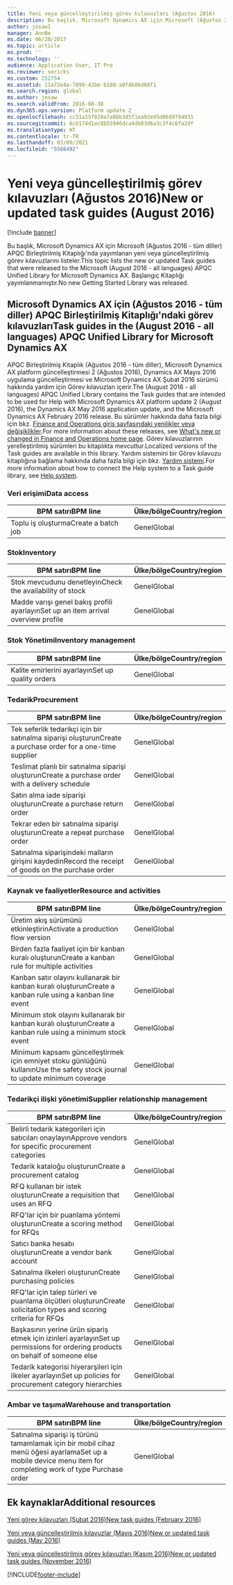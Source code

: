 ```yaml
---
title: Yeni veya güncelleştirilmiş görev kılavuzları (Ağustos 2016)
description: Bu başlık, Microsoft Dynamics AX için Microsoft (Ağustos 2016 - tüm diller) APQC Birleştirilmiş Kitaplığı'nda yayımlanan yeni veya güncelleştirilmiş görev kılavuzlarını listeler. Başlangıç Kitaplığı yayımlanmamıştır.
author: josaw1
manager: AnnBe
ms.date: 06/20/2017
ms.topic: article
ms.prod: ''
ms.technology: ''
audience: Application User, IT Pro
ms.reviewer: sericks
ms.custom: 252754
ms.assetid: 11a72e4a-7899-42be-b180-a0f4b86d88f1
ms.search.region: global
ms.author: josaw
ms.search.validFrom: 2016-08-30
ms.dyn365.ops.version: Platform update 2
ms.openlocfilehash: cc31a15f020a7a0bb3d5f1ea92e95d86d9794931
ms.sourcegitcommit: 6cb174d1ec8b55946dca4db03d6a3c3f4c6fa2df
ms.translationtype: HT
ms.contentlocale: tr-TR
ms.lasthandoff: 03/09/2021
ms.locfileid: "5566492"
---
```

# <a name="new-or-updated-task-guides-august-2016"></a><span data-ttu-id="1d7b2-104">Yeni veya güncelleştirilmiş görev kılavuzları (Ağustos 2016)</span><span class="sxs-lookup"><span data-stu-id="1d7b2-104">New or updated task guides (August 2016)</span></span>

[!include [banner](../includes/banner.md)]

<span data-ttu-id="1d7b2-105">Bu başlık, Microsoft Dynamics AX için Microsoft (Ağustos 2016 - tüm diller) APQC Birleştirilmiş Kitaplığı'nda yayımlanan yeni veya güncelleştirilmiş görev kılavuzlarını listeler.</span><span class="sxs-lookup"><span data-stu-id="1d7b2-105">This topic lists the new or updated Task guides that were released to the Microsoft (August 2016 - all languages) APQC Unified Library for Microsoft Dynamics AX.</span></span> <span data-ttu-id="1d7b2-106">Başlangıç Kitaplığı yayımlanmamıştır.</span><span class="sxs-lookup"><span data-stu-id="1d7b2-106">No new Getting Started Library was released.</span></span>

## <a name="task-guides-in-the-august-2016---all-languages-apqc-unified-library-for-microsoft-dynamics-ax"></a><span data-ttu-id="1d7b2-107">Microsoft Dynamics AX için (Ağustos 2016 - tüm diller) APQC Birleştirilmiş Kitaplığı'ndaki görev kılavuzları</span><span class="sxs-lookup"><span data-stu-id="1d7b2-107">Task guides in the (August 2016 - all languages) APQC Unified Library for Microsoft Dynamics AX</span></span>

<span data-ttu-id="1d7b2-108">APQC Birleştirilmiş Kitaplık (Ağustos 2016 - tüm diller), Microsoft Dynamics AX platform güncelleştirmesi 2 (Ağustos 2016), Dynamics AX Mayıs 2016 uygulama güncelleştirmesi ve Microsoft Dynamics AX Şubat 2016 sürümü hakkında yardım için Görev kılavuzları içerir.</span><span class="sxs-lookup"><span data-stu-id="1d7b2-108">The (August 2016 - all languages) APQC Unified Library contains the Task guides that are intended to be used for Help with Microsoft Dynamics AX platform update 2 (August 2016), the Dynamics AX May 2016 application update, and the Microsoft Dynamics AX February 2016 release.</span></span> <span data-ttu-id="1d7b2-109">Bu sürümler hakkında daha fazla bilgi için bkz. [Finance and Operations giriş sayfasındaki yenilikler veya değişiklikler](whats-new-changed.md).</span><span class="sxs-lookup"><span data-stu-id="1d7b2-109">For more information about these releases, see [What's new or changed in Finance and Operations home page](whats-new-changed.md).</span></span> <span data-ttu-id="1d7b2-110">Görev kılavuzlarının yerelleştirilmiş sürümleri bu kitaplıkta mevcuttur.</span><span class="sxs-lookup"><span data-stu-id="1d7b2-110">Localized versions of the Task guides are available in this library.</span></span> <span data-ttu-id="1d7b2-111">Yardım sistemini bir Görev kılavuzu kitaplığına bağlama hakkında daha fazla bilgi için bkz. [Yardım sistemi](help-overview.md).</span><span class="sxs-lookup"><span data-stu-id="1d7b2-111">For more information about how to connect the Help system to a Task guide library, see [Help system](help-overview.md).</span></span>

### <a name="data-access"></a><span data-ttu-id="1d7b2-112">Veri erişimi</span><span class="sxs-lookup"><span data-stu-id="1d7b2-112">Data access</span></span>

| <span data-ttu-id="1d7b2-113">BPM satırı</span><span class="sxs-lookup"><span data-stu-id="1d7b2-113">BPM line</span></span>           | <span data-ttu-id="1d7b2-114">Ülke/bölge</span><span class="sxs-lookup"><span data-stu-id="1d7b2-114">Country/region</span></span> |
|--------------------|----------------|
| <span data-ttu-id="1d7b2-115">Toplu iş oluşturma</span><span class="sxs-lookup"><span data-stu-id="1d7b2-115">Create a batch job</span></span> | <span data-ttu-id="1d7b2-116">Genel</span><span class="sxs-lookup"><span data-stu-id="1d7b2-116">Global</span></span>         |

### <a name="inventory"></a><span data-ttu-id="1d7b2-117">Stok</span><span class="sxs-lookup"><span data-stu-id="1d7b2-117">Inventory</span></span>

| <span data-ttu-id="1d7b2-118">BPM satırı</span><span class="sxs-lookup"><span data-stu-id="1d7b2-118">BPM line</span></span>                                | <span data-ttu-id="1d7b2-119">Ülke/bölge</span><span class="sxs-lookup"><span data-stu-id="1d7b2-119">Country/region</span></span> |
|-----------------------------------------|----------------|
| <span data-ttu-id="1d7b2-120">Stok mevcudunu denetleyin</span><span class="sxs-lookup"><span data-stu-id="1d7b2-120">Check the availability of stock</span></span>         | <span data-ttu-id="1d7b2-121">Genel</span><span class="sxs-lookup"><span data-stu-id="1d7b2-121">Global</span></span>         |
| <span data-ttu-id="1d7b2-122">Madde varışı genel bakış profili ayarlayın</span><span class="sxs-lookup"><span data-stu-id="1d7b2-122">Set up an item arrival overview profile</span></span> | <span data-ttu-id="1d7b2-123">Genel</span><span class="sxs-lookup"><span data-stu-id="1d7b2-123">Global</span></span>         |

### <a name="inventory-management"></a><span data-ttu-id="1d7b2-124">Stok Yönetimi</span><span class="sxs-lookup"><span data-stu-id="1d7b2-124">Inventory management</span></span>

| <span data-ttu-id="1d7b2-125">BPM satırı</span><span class="sxs-lookup"><span data-stu-id="1d7b2-125">BPM line</span></span>              | <span data-ttu-id="1d7b2-126">Ülke/bölge</span><span class="sxs-lookup"><span data-stu-id="1d7b2-126">Country/region</span></span> |
|-----------------------|----------------|
| <span data-ttu-id="1d7b2-127">Kalite emirlerini ayarlayın</span><span class="sxs-lookup"><span data-stu-id="1d7b2-127">Set up quality orders</span></span> | <span data-ttu-id="1d7b2-128">Genel</span><span class="sxs-lookup"><span data-stu-id="1d7b2-128">Global</span></span>         |

### <a name="procurement"></a><span data-ttu-id="1d7b2-129">Tedarik</span><span class="sxs-lookup"><span data-stu-id="1d7b2-129">Procurement</span></span>

| <span data-ttu-id="1d7b2-130">BPM satırı</span><span class="sxs-lookup"><span data-stu-id="1d7b2-130">BPM line</span></span>                                          | <span data-ttu-id="1d7b2-131">Ülke/bölge</span><span class="sxs-lookup"><span data-stu-id="1d7b2-131">Country/region</span></span> |
|---------------------------------------------------|----------------|
| <span data-ttu-id="1d7b2-132">Tek seferlik tedarikçi için bir satınalma siparişi oluşturun</span><span class="sxs-lookup"><span data-stu-id="1d7b2-132">Create a purchase order for a one-time supplier</span></span>   | <span data-ttu-id="1d7b2-133">Genel</span><span class="sxs-lookup"><span data-stu-id="1d7b2-133">Global</span></span>         |
| <span data-ttu-id="1d7b2-134">Teslimat planlı bir satınalma siparişi oluşturun</span><span class="sxs-lookup"><span data-stu-id="1d7b2-134">Create a purchase order with a delivery schedule</span></span>  | <span data-ttu-id="1d7b2-135">Genel</span><span class="sxs-lookup"><span data-stu-id="1d7b2-135">Global</span></span>         |
| <span data-ttu-id="1d7b2-136">Satın alma iade siparişi oluşturun</span><span class="sxs-lookup"><span data-stu-id="1d7b2-136">Create a purchase return order</span></span>                    | <span data-ttu-id="1d7b2-137">Genel</span><span class="sxs-lookup"><span data-stu-id="1d7b2-137">Global</span></span>         |
| <span data-ttu-id="1d7b2-138">Tekrar eden bir satınalma siparişi oluşturun</span><span class="sxs-lookup"><span data-stu-id="1d7b2-138">Create a repeat purchase order</span></span>                    | <span data-ttu-id="1d7b2-139">Genel</span><span class="sxs-lookup"><span data-stu-id="1d7b2-139">Global</span></span>         |
| <span data-ttu-id="1d7b2-140">Satınalma siparişindeki malların girişini kaydedin</span><span class="sxs-lookup"><span data-stu-id="1d7b2-140">Record the receipt of goods on the purchase order</span></span> | <span data-ttu-id="1d7b2-141">Genel</span><span class="sxs-lookup"><span data-stu-id="1d7b2-141">Global</span></span>         |

### <a name="resource-and-activities"></a><span data-ttu-id="1d7b2-142">Kaynak ve faaliyetler</span><span class="sxs-lookup"><span data-stu-id="1d7b2-142">Resource and activities</span></span>

| <span data-ttu-id="1d7b2-143">BPM satırı</span><span class="sxs-lookup"><span data-stu-id="1d7b2-143">BPM line</span></span>                                                | <span data-ttu-id="1d7b2-144">Ülke/bölge</span><span class="sxs-lookup"><span data-stu-id="1d7b2-144">Country/region</span></span> |
|---------------------------------------------------------|----------------|
| <span data-ttu-id="1d7b2-145">Üretim akış sürümünü etkinleştirin</span><span class="sxs-lookup"><span data-stu-id="1d7b2-145">Activate a production flow version</span></span>                      | <span data-ttu-id="1d7b2-146">Genel</span><span class="sxs-lookup"><span data-stu-id="1d7b2-146">Global</span></span>         |
| <span data-ttu-id="1d7b2-147">Birden fazla faaliyet için bir kanban kuralı oluşturun</span><span class="sxs-lookup"><span data-stu-id="1d7b2-147">Create a kanban rule for multiple activities</span></span>            | <span data-ttu-id="1d7b2-148">Genel</span><span class="sxs-lookup"><span data-stu-id="1d7b2-148">Global</span></span>         |
| <span data-ttu-id="1d7b2-149">Kanban satır olayını kullanarak bir kanban kuralı oluşturun</span><span class="sxs-lookup"><span data-stu-id="1d7b2-149">Create a kanban rule using a kanban line event</span></span>          | <span data-ttu-id="1d7b2-150">Genel</span><span class="sxs-lookup"><span data-stu-id="1d7b2-150">Global</span></span>         |
| <span data-ttu-id="1d7b2-151">Minimum stok olayını kullanarak bir kanban kuralı oluşturun</span><span class="sxs-lookup"><span data-stu-id="1d7b2-151">Create a kanban rule using a minimum stock event</span></span>        | <span data-ttu-id="1d7b2-152">Genel</span><span class="sxs-lookup"><span data-stu-id="1d7b2-152">Global</span></span>         |
| <span data-ttu-id="1d7b2-153">Minimum kapsamı güncelleştirmek için emniyet stoku günlüğünü kullanın</span><span class="sxs-lookup"><span data-stu-id="1d7b2-153">Use the safety stock journal to update minimum coverage</span></span> | <span data-ttu-id="1d7b2-154">Genel</span><span class="sxs-lookup"><span data-stu-id="1d7b2-154">Global</span></span>         |

### <a name="supplier-relationship-management"></a><span data-ttu-id="1d7b2-155">Tedarikçi ilişki yönetimi</span><span class="sxs-lookup"><span data-stu-id="1d7b2-155">Supplier relationship management</span></span>

| <span data-ttu-id="1d7b2-156">BPM satırı</span><span class="sxs-lookup"><span data-stu-id="1d7b2-156">BPM line</span></span>                                                           | <span data-ttu-id="1d7b2-157">Ülke/bölge</span><span class="sxs-lookup"><span data-stu-id="1d7b2-157">Country/region</span></span> |
|--------------------------------------------------------------------|----------------|
| <span data-ttu-id="1d7b2-158">Belirli tedarik kategorileri için satıcıları onaylayın</span><span class="sxs-lookup"><span data-stu-id="1d7b2-158">Approve vendors for specific procurement categories</span></span>                | <span data-ttu-id="1d7b2-159">Genel</span><span class="sxs-lookup"><span data-stu-id="1d7b2-159">Global</span></span>         |
| <span data-ttu-id="1d7b2-160">Tedarik kataloğu oluşturun</span><span class="sxs-lookup"><span data-stu-id="1d7b2-160">Create a procurement catalog</span></span>                                       | <span data-ttu-id="1d7b2-161">Genel</span><span class="sxs-lookup"><span data-stu-id="1d7b2-161">Global</span></span>         |
| <span data-ttu-id="1d7b2-162">RFQ kullanan bir istek oluşturun</span><span class="sxs-lookup"><span data-stu-id="1d7b2-162">Create a requisition that uses an RFQ</span></span>                              | <span data-ttu-id="1d7b2-163">Genel</span><span class="sxs-lookup"><span data-stu-id="1d7b2-163">Global</span></span>         |
| <span data-ttu-id="1d7b2-164">RFQ'lar için bir puanlama yöntemi oluşturun</span><span class="sxs-lookup"><span data-stu-id="1d7b2-164">Create a scoring method for RFQs</span></span>                                   | <span data-ttu-id="1d7b2-165">Genel</span><span class="sxs-lookup"><span data-stu-id="1d7b2-165">Global</span></span>         |
| <span data-ttu-id="1d7b2-166">Satıcı banka hesabı oluşturun</span><span class="sxs-lookup"><span data-stu-id="1d7b2-166">Create a vendor bank account</span></span>                                       | <span data-ttu-id="1d7b2-167">Genel</span><span class="sxs-lookup"><span data-stu-id="1d7b2-167">Global</span></span>         |
| <span data-ttu-id="1d7b2-168">Satınalma ilkeleri oluşturun</span><span class="sxs-lookup"><span data-stu-id="1d7b2-168">Create purchasing policies</span></span>                                         | <span data-ttu-id="1d7b2-169">Genel</span><span class="sxs-lookup"><span data-stu-id="1d7b2-169">Global</span></span>         |
| <span data-ttu-id="1d7b2-170">RFQ'lar için talep türleri ve puanlama ölçütleri oluşturun</span><span class="sxs-lookup"><span data-stu-id="1d7b2-170">Create solicitation types and scoring criteria for RFQs</span></span>            | <span data-ttu-id="1d7b2-171">Genel</span><span class="sxs-lookup"><span data-stu-id="1d7b2-171">Global</span></span>         |
| <span data-ttu-id="1d7b2-172">Başkasının yerine ürün sipariş etmek için izinleri ayarlayın</span><span class="sxs-lookup"><span data-stu-id="1d7b2-172">Set up permissions for ordering products on behalf of someone else</span></span> | <span data-ttu-id="1d7b2-173">Genel</span><span class="sxs-lookup"><span data-stu-id="1d7b2-173">Global</span></span>         |
| <span data-ttu-id="1d7b2-174">Tedarik kategorisi hiyerarşileri için ilkeler ayarlayın</span><span class="sxs-lookup"><span data-stu-id="1d7b2-174">Set up policies for procurement category hierarchies</span></span>               | <span data-ttu-id="1d7b2-175">Genel</span><span class="sxs-lookup"><span data-stu-id="1d7b2-175">Global</span></span>         |

### <a name="warehouse-and-transportation"></a><span data-ttu-id="1d7b2-176">Ambar ve taşıma</span><span class="sxs-lookup"><span data-stu-id="1d7b2-176">Warehouse and transportation</span></span>

| <span data-ttu-id="1d7b2-177">BPM satırı</span><span class="sxs-lookup"><span data-stu-id="1d7b2-177">BPM line</span></span>                                                                    | <span data-ttu-id="1d7b2-178">Ülke/bölge</span><span class="sxs-lookup"><span data-stu-id="1d7b2-178">Country/region</span></span> |
|-----------------------------------------------------------------------------|----------------|
| <span data-ttu-id="1d7b2-179">Satınalma siparişi iş türünü tamamlamak için bir mobil cihaz menü öğesi ayarlama</span><span class="sxs-lookup"><span data-stu-id="1d7b2-179">Set up a mobile device menu item for completing work of type Purchase order</span></span> | <span data-ttu-id="1d7b2-180">Genel</span><span class="sxs-lookup"><span data-stu-id="1d7b2-180">Global</span></span>         |

## <a name="additional-resources"></a><span data-ttu-id="1d7b2-181">Ek kaynaklar</span><span class="sxs-lookup"><span data-stu-id="1d7b2-181">Additional resources</span></span>

[<span data-ttu-id="1d7b2-182">Yeni görev kılavuzları (Şubat 2016)</span><span class="sxs-lookup"><span data-stu-id="1d7b2-182">New task guides (February 2016)</span></span>](new-task-guides-available-february-2016.md)

[<span data-ttu-id="1d7b2-183">Yeni veya güncelleştirilmiş kılavuzlar (Mayıs 2016)</span><span class="sxs-lookup"><span data-stu-id="1d7b2-183">New or updated task guides (May 2016)</span></span>](new-updated-task-guides-available-may-2016.md)

[<span data-ttu-id="1d7b2-184">Yeni veya güncelleştirilmiş görev kılavuzları (Kasım 2016)</span><span class="sxs-lookup"><span data-stu-id="1d7b2-184">New or updated task guides (November 2016)</span></span>](new-task-guides-november-2016.md)


[!INCLUDE[footer-include](../../../includes/footer-banner.md)]